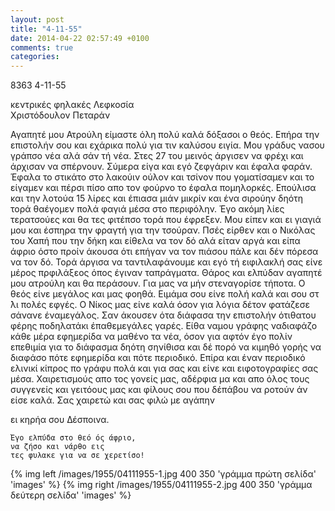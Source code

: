 ```yaml
---
layout: post
title: "4-11-55"
date: 2014-04-22 02:57:49 +0100
comments: true
categories: 
---
```


8363 4-11-55

κεντρικές φηλακές Λεφκοσία<br/>
Χριστόδουλον Πεταράν

Αγαπητέ μου Ατρούλη είμαστε όλη πολύ καλά δόξασοι ο θεός. Επήρα την επιστολήν σου και εχάρικα πολύ για τιν καλύσου ειγία. Μου γράδυς νασου γράπσο νέα αλά σάν τή νέα. Στες 27 του μεινός άργισεν να φρέχι και άρχισαν να σπέρνουν. Σύμερα είγα και εγό ζεφγάριν και έφαλα φαράν. Έφαλα το στικάτο στο λακούιν ούλον και τσίνον που γοματίσαμεν και το είγαμεν και πέρσι πίσο απο τον φούρνο το έφαλα πομηλορκές. Επούλισα και την λοτούα 15 λίρες και έπιασα μιάν μικρίν και ένα σιρούην δηότη τορά θαέγομεν πολά φαγιά μέσα στο περιφόλην. Έγο ακόμη λίες τερατσούες και θα τες φιτέπσο τορά που έφρεξεν. Μου είπεν και ει γιαγιά μου και έσπηρα την φραγτή για την τσούραν. Πσές είρθεν και ο Νικόλας του Χαπή που την δήκη και είθελα να τον δό αλά είταν αργά και είπα άφριο όστο προίν άκουσα ότι επήγαν να τον πιάσου πάλε και δέν πόρεσα να τον δό. Τορά άργισα να ταντιλαφάνουμε και εγό τή ειφιλακλή σας είνε μέρος πρφιλάξεος όπος έγιναν ταπράγματα. Θάρος και ελπύδαν αγαπητέ μου ατρούλη και θα περάσουν. Για μας να μήν στεναγορίσε τήποτα. Ο θεός είνε μεγάλος και μας φοηθά. Ειμάμα σου είνε πολή καλά και σου στ ́λι πολές εφγές. Ο Νίκος μας είνε καλά όσον για λόγια δέτον φατάζεσε σάνανε έναμεγάλος. Σαν άκουσεν ότα διάφασα την επιστολήν ότιθατου φέρης ποδηλατάκι έπαθεμεγάλες γαρές. Είθα ναμου γράφης ναδιαφάζο κάθε μέρα εφημερίδα να μαθένο τα νέα, όσον για αφτόν έγο πολίν επεθιμία για το διάφασμα δηότη σηνίθισα και δέ πορό να κιμηθό γορής να διαφάσο πότε εφημερίδα και πότε περιοδικό. Επίρα και έναν περιοδικό ελινικί κίπρος πο γράφυ πολά και για σας και είνε και ειφοτογραφίες σας μέσα. Χαιρετισμούς απο τος γονείς μας, αδέρφια μα και απο όλος τους συγγενείς και γειτόους μας και φίλους σου που δέπάβου να ροτούν άν είσε καλά. Σας χαιρετώ και σας φιλώ με αγάπην

 ει κηρήα σου Δέσποινα.

    Έγο ελπύδα στο θεό ός άφριο,
    να ζήσο και νάρθο εις
    τες φυλακε για να σε χερετίσο!


{% img left /images/1955/04111955-1.jpg 400 350 'γράμμα πρώτη σελίδα' 'images' %}
{% img right /images/1955/04111955-2.jpg 400 350 'γράμμα δεύτερη σελίδα' 'images' %}
